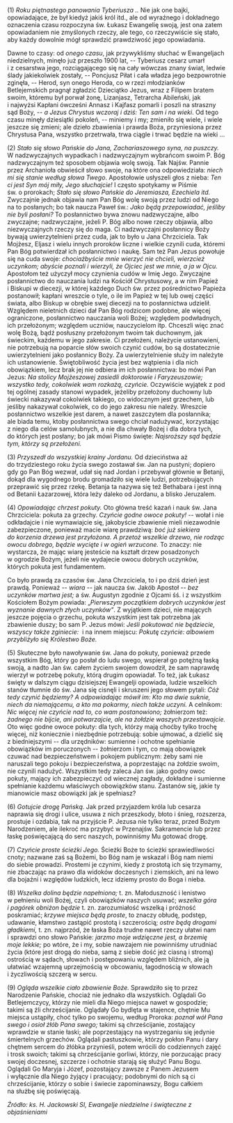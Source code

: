 
\(1\) *Roku piętnastego panowania Tyberiusza ..* Nie jak one bajki,
opowiadające, że był kiedyż jakiś król itd., ale od wyraźnego
i dokładnego oznaczenia czasu rozpoczyna św. Łukasz Ewangelię swoją,
jest ona zatem opowiadaniem nie zmyślonych rzeczy, ale tego, co
rzeczywiście się stało, aby każdy dowolnie mógł sprawdzić prawdziwość
jego opowiadania.

Dawne to czasy: od *onego czasu*, jak przywykliśmy słuchać w Ewangeljach
niedzielnych, minęło już przeszło 1900 lat, -- Tyberiusz cesarz umarł
i z cesarstwa jego, rozciągającego się na cały wówczas znany świat,
ledwie ślady jakiekolwiek zostały, -- Poncjusz Piłat i cała władza jego
bezpowrotnie zginęła, -- Herod, syn onego Heroda, co w rzezi młodzianków
Betlejemskich pragnął zgładzić Dzieciątko Jezus, wraz z Filipem bratem
swoim, któremu był porwał żonę, Lizanjasz, Tetrarcha Abileński, jak
i najwyżsi Kapłani ówcześni Annasz i Kajfasz pomarli i poszli
na straszny sąd Boży, -- *a Jezus Chrystus wczoraj i dziś: Ten sam i na
wieki*. Od tego czasu minęły dziesiątki pokoleń, -- miniemy i my;
zmieniło się wiele, i wiele jeszcze się zmieni; ale dzieło zbawienia
i prawda Boża, przyniesiona przez Chrystusa Pana, wszystko przetrwała,
trwa ciągle i trwać będzie na wieki ...

\(2\) *Stało się słowo Pańskie do Jana, Zachariaszowego syna,
na puszczy.* W nadzwyczajnych wypadkach i nadzwyczajnym wybrańcom swoim
P. Bóg nadzwyczajnym też sposobem objawia wolę swoją. Tak Najśw. Pannie
przez Archanioła obwieścił słowo swoje, na które ona odpowiedziała:
*niech mi się stanie według słowa Twego*. Apostołowie usłyszeli głos
z nieba: *Ten ci jest Syn mój miły, Jego słuchajcie!* I często spotykamy
w Piśmie św. o prorokach; *Stało się słowo Pańskie do Jeremiasza,
Ezechiela itd.* Zwyczajnie jednak objawia nam Pan Bóg wolę swoją przez
ludzi od Niego na to posłanych; bo tak naucza Paweł św.: *Jako będą
przepowiadać, jeśliby nie byli posłani?* To posłannictwo bywa znowu
nadzwyczajne, albo zwyczajne; nadzwyczajne, jeżeli P. Bóg albo nowe
rzeczy objawia, albo niezwyczajnych rzeczy się do maga. Ci nadzwyczajni
posłannicy Boży bywają uwierzytelnieni przez cuda, jak to było u Jana
Chrzciciela. Tak Mojżesz, Eljasz i wielu innych proroków liczne
i wielkie czynili cuda, któremi Pan Bóg potwierdzał ich posłannictwo
i naukę. Sam też Pan Jezus powołuje się na cuda swoje: *chociażbyście
mnie wierzyć nie chcieli, wierzcież uczynkom; abyście poznali
i wierzyli, że Ojciec jest we mnie, a ja w Ojcu.* Apostołom też użyczył
mocy czynienia cudów w Imię Jego. Zwyczajne posłannictwo do nauczania
ludzi na Kościół Chrystusowy, a w nim Papież i Biskupi w diecezji,
w której każdego Duch św. przez pośrednictwo Papieża postanowił; kapłani
wreszcie o tyle, o ile im Papież w tej lub owej części świata, albo
Biskup w obrębie swej diecezji na to posłannictwa udzielił. Względem
nieletnich dzieci dał Pan Bóg rodzicom podobne, ale więcej ograniczone,
posłannictwo nauczania woli Bożej; względem podwładnych, ich
przełożonym; względem uczniów, nauczycielom itp. Chceszli więc znać wolę
Bożą, bądź posłuszny przełożonym twoim tak duchownym, jak świeckim,
każdemu w jego zakresie. Ci przełożeni, należycie ustanowieni, nie
potrzebują na poparcie słów swoich czynić cudów, bo są dostatecznie
uwierzytelnieni jako posłannicy Boży. Za uwierzytelnienie służy im
należyte ich ustanowienie. Świętobliwość życia jest bez wątpienia i dla
nich obowiązkiem, lecz brak jej nie odbiera im ich posłannictwa: bo mówi
Pan Jezus: *Na stolicy Mojżeszowej zasiedli doktorowie i Faryzeuszowie;
wszystko tedy, cokolwiek wam rozkażą, czyńcie.* Oczywiście wyjątek z pod
tej ogólnej zasady stanowi wypadek, jeżeliby przełożony duchowny lub
świecki nakazywał cokolwiek takiego, co widocznym jest grzechem, lub
jeśliby nakazywał cokolwiek, co do jego zakresu nie należy. Wreszcie
posłannictwo wszelkie jest darem, a nawet zaszczytem dla posłannika;
ale biada temu, ktoby posłannictwa swego chciał nadużywać, korzystając
z niego dla celów samolubnych, a nie dla chwały Bożej i dla dobra tych,
do których jest posłany; bo jak mówi Pismo święte: *Najsroższy sąd
będzie tym, którzy są przełożeni.*

\(3\) *Przyszedł do wszystkiej krainy Jordanu.* Od dzieciństwa aż
do trzydziestego roku życia swego zostawał św. Jan na pustyni; dopiero
gdy go Pan Bóg wezwał, udał się nad Jordan i przebywał głównie
w Betanji, dokąd dla wygodnego brodu gromadziło się wiele ludzi,
potrzebujących przeprawić się przez rzekę. Betanja ta nazywa się też
Bethabara i jest inną od Betanii Łazarzowej, która leży daleko
od Jordanu, a blisko Jeruzalem.

\(4\) *Opowiadając chrzest pokuty.* Oto główna treść kazań i nauk
św. Jana Chrzciciela: pokuta za grzechy. *Czyńcie godne owoce pokuty!*
-- wołał i nie odkładajcie i nie wymawiajcie się, jakobyście zbawienie
mieli niezawodnie zabezpieczone, ponieważ macie wiarę prawdziwą: *boć
już siekiera do korzenia drzewa jest przyłożona. A przetoż wszelkie
drzewo, nie rodząc owocu dobrego, będzie wycięte i w ogień wrzucone.*
To znaczy: nie wystarcza, że mając wiarę jesteście na kształt drzew
posadzonych w ogrodzie Bożym, jeżeli nie wydajecie owocu dobrych
uczynków, których pokuta jest fundamentem.

Co było prawdą za czasów św. Jana Chrzciciela, to i po dziś dzień jest
prawdą. Ponieważ -- *wiara* -- jak naucza św. Jakób Apostoł -- *bez
uczynków martwa jest;* a św. Augustyn zgodnie z Ojcami śś. i z wszystkim
Kościołem Bożym powiada: „*Pierwszym początkiem dobrych uczynków jest
wyznanie dawnych złych uczynków"*. Z wyjątkiem dzieci, nie mających
jeszcze pojęcia o grzechu, pokuta wszystkim jest tak potrzebna jak
zbawienie duszy; bo sam P. Jezus mówi: *Jeśli pokutować nie będziecie,
wszyscy także zginiecie:*  i na innem miejscu: *Pokutę czyńcie: albowiem
przybliżyło się Królestwo Boże.*

\(5\) Skuteczne było nawoływanie św. Jana do pokuty, ponieważ przede
wszystkim Bóg, który go posłał do ludu swego, wspierał go potężną łaską
swoją, a nadto Jan św. całem życiem swojem dowodził, że sam naprawdę
wierzył w potrzebę pokuty, którą drugim opowiadał. To też, jak Łukasz
święty w dalszym ciągu dzisiejszej Ewangelji opowiada, ludzie wszelkich
stanów tłumnie do św. Jana się cisnęli i skruszeni jego słowem pytali:
*Cóż tedy czynić będziemy? A odpowiadając mówił im: Kto ma dwie suknie,
niech da niemającemu, a kto ma pokarmy, niech także uczyni.* A celnikom:
*Nic więcej nie czyńcie nad to, co wam postanowiono;* żołnierzom też:
*żadnego nie bijcie, ani potwarzajcie, ale na żołdzie waszych
przestawajcie.* Oto więc godne owoce pokuty: dla tych, którzy mają
choćby tylko trochę więcej, niż koniecznie i niezbędnie potrzebują:
sobie ujmować, a dzielić się z biedniejszymi -- dla urzędników: sumienne
i ochotne spełnianie obowiązków im poruczonych -- żołnierzom i tym, co
mają obowiązek czuwać nad bezpieczeństwem i pokojem publicznym:
żeby sami nie naruszali tego pokoju i bezpieczeństwa, a poprzestając
na żołdzie swoim, nie czynili nadużyć. Wszystkim tedy zaleca Jan
św. jako godny owoc pokuty, mający ich zabezpieczyć od wiecznej zagłady,
dokładne i sumienne spełnianie każdemu właściwych obowiązków stanu.
Zastanów się, jakie ty mianowicie masz obowiązki jak je spełniasz?

\(6\) *Gotujcie drogę Pańską.* Jak przed przyjazdem króla lub cesarza
naprawia się drogi i ulice, usuwa z nich przeszkody, błoto i śnieg,
rozszerza, prostuje i ozdabia, tak na przyjście P. Jezusa nie tylko
teraz, przed Bożym Narodzeniem, ale ilekroć ma przybyć w Przenajśw.
Sakramencie lub przez łaskę poświęcającą do serc naszych, powinniśmy Mu
gotować drogę.

\(7\) *Czyńcie proste ścieżki Jego.* Ścieżki Boże to ścieżki
sprawiedliwości cnoty; nazwane zaś są Bożemi, bo Bóg nam je wskazał
i Bóg nam niemi do siebie prowadzi. Prostemi je czynimi, kiedy
z prostotą ich się trzymamy, nie zbaczając na prawo dla widoków
doczesnych i ziemskich, ani na lewo dla bojaźni i względów ludzkich,
lecz idziemy prosto do Boga i nieba.

\(8\) *Wszelka dolina będzie napełniona;* t. zn. Małoduszność i lenistwo
w pełnieniu woli Bożej, czyli obowiązków naszych usuwać; *wszelka góra
i pagórek obniżon będzie* t. zn. zarozumiałość wszelką i próżność
poskramiać; *krzywe miejsca będą proste*, to znaczy obłudę, podstęp,
udawanie, kłamstwo zastąpić prostotą i szczerością; *ostre będą drogami
gładkiemi,* t. zn. najprzód, że łaska Boża trudne nawet rzeczy ułatwi
nam i sprawdzi ono słowo Pańskie: *jarzmo moje wdzięczne jest, a brzemię
moje lekkie;* po wtóre, że i my, sobie nawzajem nie powinniśmy utrudniać
życia (które jest drogą do nieba, samą z siebie dość jeż ciasną
i stromą) ostrością w sądach, słowach i postępowaniu względem bliźnich,
ale ją ułatwiać wzajemną uprzejmością w obcowaniu, łagodnością w słowach
i życzliwością szczerą w sercu.

\(9\) *Ogląda wszelkie ciało zbawienie Boże.* Sprawdziło się to przez
Narodzenie Pańskie, chociaż nie jednako dla wszystkich. Oglądali Go
Betlejemczycy, którzy nie mieli dla Niego miejsca nawet w gospodzie;
takimi są źli chrześcijanie. Oglądały Go bydlęta w stajence, chętnie Mu
miejsca ustąpiły, choć tylko po swojemu, według Proroka: *poznał wół
Pana swego i osioł żłób Pana swego;* takimi są chrześcijanie, zostający
wprawdzie w stanie łaski; ale poprzestający na wystrzeganiu się jedynie
śmiertelnych grzechów. Oglądali pastuszkowie, którzy pokłon Panu i dary
chętnem sercem do żłóbka przynieśli, potem wrócili do codziennych zajęć
i trosk swoich; takimi są chrześcijanie gorliwi, którzy, nie porzucając
pracy swojej doczesnej, szczerze i ochotnie starają się służyć Panu
Bogu. Oglądali Go Maryja i Józef, pozostający zawsze z Panem Jezusem
i wyłącznie dla Niego żyjący i pracujący; podobnymi do nich są ci
chrześcijanie, którzy o sobie i świecie zapominawszy, Bogu całkiem
na służbę się poświęcają.

*Źródło: ks. H. Jackowski SI, Ewangelje niedzielne i świąteczne z objaśnieniami*
